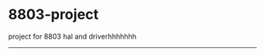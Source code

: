 8803-project
============

project for 8803 hal and driverhhhhhhh


-------------------------------------
